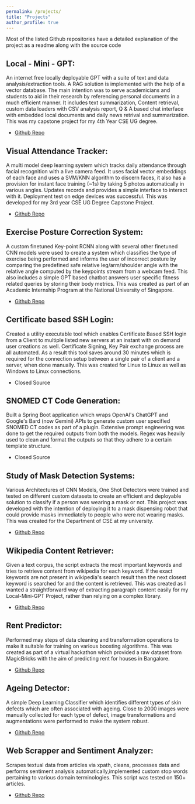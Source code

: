 ```yaml
---
permalink: /projects/
title: "Projects"
author_profile: true
---
```


Most of the listed Github repositories have a detailed explanation of the project as a readme along with the source code

## Local - Mini - GPT:
An internet free locally deployable GPT with a suite of text and data analysis/extraction tools. A RAG solution is implemented with the help of a vector database. The main intention was to serve academicians and students to aid in their research by referencing personal documents in a much efficient manner. It includes text summarization, Content retrieval, custom data loaders with CSV analysis report, Q & A based chat interface with embedded local documents and daily news retrival and summarization. This was my capstone project for my 4th Year CSE UG degree.
- [Github Repo](https://github.com/abhishekmani12/your-GPT) 

## Visual Attendance Tracker:
A multi model deep learning system which tracks daily attendance through facial recognition with a live camera feed. It uses facial vector embeddings of each face and uses a SVM/KNN algorithm to discern faces, it also has a provision for instant face training (~1s) by taking 5 photos automatically in various angles. Updates records and provides a simple interface to interact with it. Deployment test on edge devices was successful. This was developed for my 3rd year CSE UG Degree Capstone Project.
- [Github Repo](https://github.com/abhishekmani12/Visual_Attendance_Tracking) 

## Exercise Posture Correction System:
A custom finetuned Key-point RCNN along with several other finetuned CNN models were used to create a system which classifies the type of exercise being performed and informs the user of incorrect posture by comparing the predefined safe relative leg/arm/shoulder angle with the relative angle computed by the keypoints stream from a webcam feed. This also includes a simple GPT based chatbot answers user specific fitness related queries by storing their body metrics. This was created as part of an Academic Internship Program at the National University of Singapore.
- [Github Repo](https://github.com/abhishekmani12/Pose_Detection_System) 

## Certificate based SSH Login:
Created a utility executable tool which enables Certificate Based SSH login from a Client to multiple listed new servers at an instant with on demand user creations as well. Certificate Signing, Key Pair exchange process are all automated. As a result this tool saves around 30 minutes which is required for the connection setup between a single pair of a client and a server, when done manually. This was created for Linux to Linux as well as Windows to Linux connections.
- Closed Source

## SNOMED CT Code Generation:
Built a Spring Boot application which wraps OpenAI's ChatGPT and Google's Bard (now Gemini) APIs to generate custom user specified SNOMED CT codes as part of a plugin. Extensive prompt engineering was done to get the required outputs from both the models. Regex was heavily used to clean and format the outputs so that they adhere to a certain template structure.
- Closed Source

## Study of Mask Detection Systems:
Various Architectures of CNN Models, One Shot Detectors were trained and tested on different custom datasets to create an efficient and deployable solution to classify if a person was wearing a mask or not. This project was developed with the intention of deploying it to a mask dispensing robot that could provide masks immediately to people who were not wearing masks. This was created for the Department of CSE at my university.
- [Github Repo](https://github.com/abhishekmani12/Mask_Detector) 

## Wikipedia Content Retriever:
Given a text corpus, the script extracts the most important keywords and tries to retrieve content from wikipedia for each keyword. If the exact keywords are not present in wikipedia's search result then the next closest keyword is searched for and the content is retrieved. This was created as I wanted a straightforward way of extracting paragraph content easily for my Local-Mini-GPT Project, rather than relying on a complex library.
- [Github Repo](https://github.com/abhishekmani12/Wiki-Content-Retriever) 

## Rent Predictor:
Performed may steps of data cleaning and transformation operations to make it suitable for training on various boosting algorithms. This was created as part of a virtual hackathon which provided a raw dataset from MagicBricks with the aim of predicting rent for houses in Bangalore.
- [Github Repo](https://github.com/abhishekmani12/Machine-Knight-Hackathon) 

## Ageing Detector:
A simple Deep Learning Classifier which identifies different types of skin defects which are often associated with ageing. Close to 2000 images were manually collected for each type of defect, image transformations and augmentations  were performed to make the system robust.
- [Github Repo](https://github.com/abhishekmani12/Signs-of-Ageing) 


## Web Scrapper and Sentiment Analyzer:
Scrapes textual data from articles via xpath, cleans, processes data and performs sentiment analysis automatically,implemented custom stop words pertaining to various domain terminologies. This script was tested on 150+ articles.
- [Github Repo](https://github.com/abhishekmani12/Scrapping-and-Sentiment-Analysis) 


